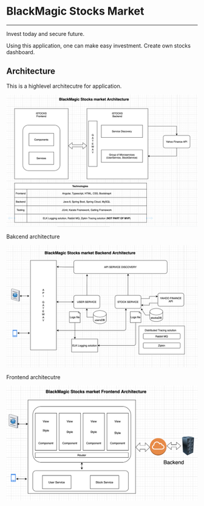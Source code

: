 # BlackMagic Stocks Market
----------------------------
Invest today and secure future.

Using this application, one can make easy investment. Create own stocks dashboard. 

## Architecture

This is a highlevel architecutre for application.

![bm_architecture](https://github.com/harshalmistry/images/blob/main/bm_architecture.png)

Bakcend architecture

![bm_architecture_backend](https://github.com/harshalmistry/images/blob/main/bm_stocks_backend.png)

Frontend architecutre

![bm_architecture_frontend](https://github.com/harshalmistry/images/blob/main/bm_stocks_frontend.png)
